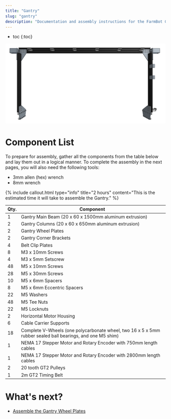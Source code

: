 ```yaml
---
title: "Gantry"
slug: "gantry"
description: "Documentation and assembly instructions for the FarmBot Genesis gantry"
---
```


* toc
{:toc}


![gantry.png](_images/gantry.png)



# Component List

To prepare for assembly, gather all the components from the table below and lay them out in a logical manner. To complete the assembly in the next pages, you will also need the following tools:
* 3mm allen (hex) wrench
* 8mm wrench

{%
include callout.html
type="info"
title="2 hours"
content="This is the estimated time it will take to assemble the Gantry."
%}



|Qty.                          |Component                     |
|------------------------------|------------------------------|
|1                             |Gantry Main Beam (20 x 60 x 1500mm aluminum extrusion)
|2                             |Gantry Columns (20 x 60 x 650mm aluminum extrusion)
|2                             |Gantry Wheel Plates
|2                             |Gantry Corner Brackets
|4                             |Belt Clip Plates
|8                             |M3 x 10mm Screws
|4                             |M3 x 5mm Setscrew
|48                            |M5 x 10mm Screws
|28                            |M5 x 30mm Screws
|10                            |M5 x 6mm Spacers
|8                             |M5 x 6mm Eccentric Spacers
|22                            |M5 Washers
|48                            |M5 Tee Nuts
|22                            |M5 Locknuts
|2                             |Horizontal Motor Housing
|6                             |Cable Carrier Supports
|18                            |Complete V-Wheels (one polycarbonate wheel, two 16 x 5 x 5mm rubber sealed ball bearings, and one M5 shim)
|1                             |NEMA 17 Stepper Motor and Rotary Encoder with 750mm length cables
|1                             |NEMA 17 Stepper Motor and Rotary Encoder with 2800mm length cables
|2                             |20 tooth GT2 Pulleys
|1                             |2m GT2 Timing Belt


# What's next?

 * [Assemble the Gantry Wheel Plates](../FarmBot-Genesis-V1.1/gantry/assemble-the-gantry-wheel-plates.md)
